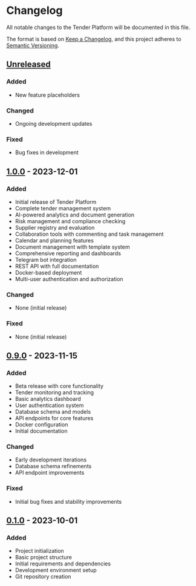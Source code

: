 # Changelog

All notable changes to the Tender Platform will be documented in this file.

The format is based on [Keep a Changelog](https://keepachangelog.com/en/1.0.0/),
and this project adheres to [Semantic Versioning](https://semver.org/spec/v2.0.0.html).

## [Unreleased]

### Added
- New feature placeholders

### Changed
- Ongoing development updates

### Fixed
- Bug fixes in development

## [1.0.0] - 2023-12-01

### Added
- Initial release of Tender Platform
- Complete tender management system
- AI-powered analytics and document generation
- Risk management and compliance checking
- Supplier registry and evaluation
- Collaboration tools with commenting and task management
- Calendar and planning features
- Document management with template system
- Comprehensive reporting and dashboards
- Telegram bot integration
- REST API with full documentation
- Docker-based deployment
- Multi-user authentication and authorization

### Changed
- None (initial release)

### Fixed
- None (initial release)

## [0.9.0] - 2023-11-15

### Added
- Beta release with core functionality
- Tender monitoring and tracking
- Basic analytics dashboard
- User authentication system
- Database schema and models
- API endpoints for core features
- Docker configuration
- Initial documentation

### Changed
- Early development iterations
- Database schema refinements
- API endpoint improvements

### Fixed
- Initial bug fixes and stability improvements

## [0.1.0] - 2023-10-01

### Added
- Project initialization
- Basic project structure
- Initial requirements and dependencies
- Development environment setup
- Git repository creation

[Unreleased]: https://github.com/your-org/tender-platform/compare/v1.0.0...HEAD
[1.0.0]: https://github.com/your-org/tender-platform/releases/tag/v1.0.0
[0.9.0]: https://github.com/your-org/tender-platform/releases/tag/v0.9.0
[0.1.0]: https://github.com/your-org/tender-platform/releases/tag/v0.1.0